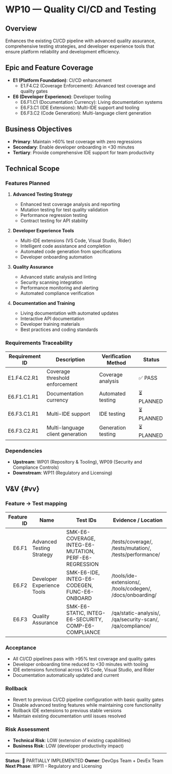 # WP10 — Quality CI/CD and Testing

## Overview
Enhances the existing CI/CD pipeline with advanced quality assurance, comprehensive testing strategies, and developer experience tools that ensure platform reliability and development efficiency.

## Epic and Feature Coverage
- **E1 (Platform Foundation)**: CI/CD enhancement
  - E1.F4.C2 (Coverage Enforcement): Advanced test coverage and quality gates
- **E6 (Developer Experience)**: Developer tooling
  - E6.F1.C1 (Documentation Currency): Living documentation systems
  - E6.F3.C1 (IDE Extensions): Multi-IDE support and tooling
  - E6.F3.C2 (Code Generation): Multi-language client generation

## Business Objectives
- **Primary**: Maintain >60% test coverage with zero regressions
- **Secondary**: Enable developer onboarding in <30 minutes
- **Tertiary**: Provide comprehensive IDE support for team productivity

## Technical Scope

### Features Planned
1. **Advanced Testing Strategy**
   - Enhanced test coverage analysis and reporting
   - Mutation testing for test quality validation
   - Performance regression testing
   - Contract testing for API stability

2. **Developer Experience Tools**
   - Multi-IDE extensions (VS Code, Visual Studio, Rider)
   - Intelligent code assistance and completion
   - Automated code generation from specifications
   - Developer onboarding automation

3. **Quality Assurance**
   - Advanced static analysis and linting
   - Security scanning integration
   - Performance monitoring and alerting
   - Automated compliance verification

4. **Documentation and Training**
   - Living documentation with automated updates
   - Interactive API documentation
   - Developer training materials
   - Best practices and coding standards

### Requirements Traceability
| Requirement ID | Description | Verification Method | Status |
|---|---|---|---|
| E1.F4.C2.R1 | Coverage threshold enforcement | Coverage analysis | ✅ PASS |
| E6.F1.C1.R1 | Documentation currency | Automated testing | ⏳ PLANNED |
| E6.F3.C1.R1 | Multi-IDE support | IDE testing | ⏳ PLANNED |
| E6.F3.C2.R1 | Multi-language client generation | Generation testing | ⏳ PLANNED |

### Dependencies
- **Upstream**: WP01 (Repository & Tooling), WP09 (Security and Compliance Controls)
- **Downstream**: WP11 (Regulatory and Licensing)

## V&V {#vv}
### Feature → Test mapping
| Feature ID | Name | Test IDs | Evidence / Location |
|-----------:|------|----------|---------------------|
| E6.F1 | Advanced Testing Strategy | SMK-E6-COVERAGE, INTEG-E6-MUTATION, PERF-E6-REGRESSION | /tests/coverage/, /tests/mutation/, /tests/performance/ |
| E6.F2 | Developer Experience Tools | SMK-E6-IDE, INTEG-E6-CODEGEN, FUNC-E6-ONBOARD | /tools/ide-extensions/, /tools/codegen/, /docs/onboarding/ |
| E6.F3 | Quality Assurance | SMK-E6-STATIC, INTEG-E6-SECURITY, COMP-E6-COMPLIANCE | /qa/static-analysis/, /qa/security-scan/, /qa/compliance/ |

### Acceptance
- All CI/CD pipelines pass with >95% test coverage and quality gates
- Developer onboarding time reduced to <30 minutes with tooling
- IDE extensions functional across VS Code, Visual Studio, and Rider
- Documentation automatically updated and current

### Rollback
- Revert to previous CI/CD pipeline configuration with basic quality gates
- Disable advanced testing features while maintaining core functionality
- Rollback IDE extensions to previous stable versions
- Maintain existing documentation until issues resolved

### Risk Assessment
- **Technical Risk**: LOW (extension of existing capabilities)
- **Business Risk**: LOW (developer productivity impact)

---
**Status**: 🔄 PARTIALLY IMPLEMENTED
**Owner**: DevOps Team + DevEx Team
**Next Phase**: WP11 - Regulatory and Licensing